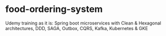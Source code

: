# food-ordering-system
Udemy training as it is: Spring boot microservices with Clean &amp; Hexagonal architectures, DDD, SAGA, Outbox, CQRS, Kafka, Kubernetes &amp; GKE
